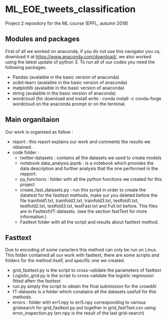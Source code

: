 # ML_EOE_tweets_classification
Project 2 repository for the ML course (EPFL, autumn 2018)

## Modules and packages 
 First of all we worked on anaconda, if you do not use this navigator you ca, download it at https://www.anaconda.com/download/, we also worked using the latest update of python 3. To run all of our codes you need the following packages. 

- Pandas (avalaible in the basic version of anaconda)
- scikit-learn (avalaible in the basic version of anaconda) 
- matplotlib (avalaible in the basic version of anaconda) 
- string (avalaible in the basic version of anaconda) 
- wordcloud (for download and install write : conda install -c conda-forge wordcloud on the anaconda prompt or on the terminal. 

## Main organitaion
Our work is organised as follow :

- report : this report explains our work and comments the results we obtained. 
- code folder :
	- twitter-datasets :  contains all the datasets we used to create models
	- notebook data_analysis.ipynb : is a notebook which provides the data description and further analysis that the one performed in the repport.
	- py_functions : folder with all the python functions we created for this project
	- create_fast_datasets.py : run this script in order to create the datatest for the fasttext methods, make sur you deleted before the file trainfold1.txt, trainfold2.txt, trainfold3.txt, testfold1.txt, testfold2.txt, testfold3.txt, testFast.txt and Full.txt before. This files are in Fasttext\fT-datasets. (see the section fastText for more information.) 
	- Fasttext folder with all the script and results about fasttext method. 

## Fasttext 
Due to encoding of some caracters this method can only be run on Linux.  
This folder contained all our work with fasttext, there are some scripts and folders for the method itself, and specific one we created.
- grid_fasttext.py is the script to cross-validate the parameters of fasttext
- Logistic_grid.py is the script to cross-validate the logistic regression fitted afterr the fasttext
- run.py simply the script to obtain the final submission for the crowdAI 
- fT-datasets is a folder which conatains all the datasets usefull for this methods. 
- errors : folder with err1.npy to err5.npy corresponding to various gridsearch for grid_fasttext.py put together in grid_fastText.csv using error_inspection.py (err.npy is the result of the last grid-search)  
